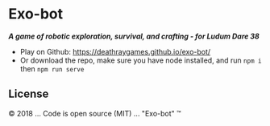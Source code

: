 # Exo-bot
***A game of robotic exploration, survival, and crafting - for Ludum Dare 38***


* Play on Github: https://deathraygames.github.io/exo-bot/
* Or download the repo, make sure you have node installed, and run `npm i` then `npm run serve`

## License

&copy; 2018 ... Code is open source (MIT) ... "Exo-bot" :tm:
